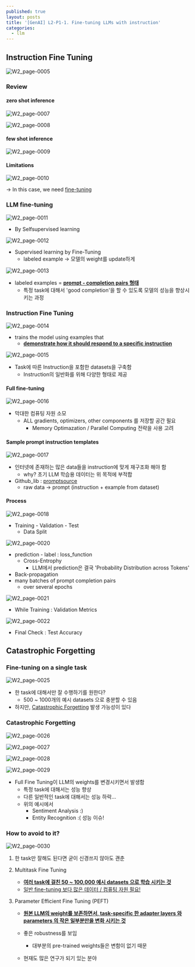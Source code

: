 ```yaml
---
published: true
layout: posts
title: '[GenAI] L2-P1-1. Fine-tuning LLMs with instruction'
categories: 
  - llm
---
```




## Instruction Fine Tuning

![W2_page-0005](../../assets/img/2023-08-09-lesson-2-1/W2_page-0005.jpg)



### Review

#### zero shot inference

![W2_page-0007](../../assets/img/2023-08-09-lesson-2-1/W2_page-0007.jpg)

![W2_page-0008](../../assets/img/2023-08-09-lesson-2-1/W2_page-0008.jpg)

#### few shot inference

![W2_page-0009](../../assets/img/2023-08-09-lesson-2-1/W2_page-0009.jpg)

#### Limitations

![W2_page-0010](../../assets/img/2023-08-09-lesson-2-1/W2_page-0010.jpg)

-> In this case, we need <u>fine-tuning</u>



### LLM fine-tuning

![W2_page-0011](../../assets/img/2023-08-09-lesson-2-1/W2_page-0011.jpg)

- By Selfsupervised learning

![W2_page-0012](../../assets/img/2023-08-09-lesson-2-1/W2_page-0012.jpg)

- Supervised learning by Fine-Tuning
	- labeled example -> 모델의 weight를 update하게  

![W2_page-0013](../../assets/img/2023-08-09-lesson-2-1/W2_page-0013.jpg)

- labeled examples = **<u>prompt - completion pairs 형태</u>**
	- 특정 task에 대해서 'good completion'을 할 수 있도록 모델의 성능을 향상시키는 과정



### Instruction Fine Tuning

![W2_page-0014](../../assets/img/2023-08-09-lesson-2-1/W2_page-0014.jpg)

- trains the model using examples that
	- **<u>demonstrate how it should respond to a specific instruction</u>**

![W2_page-0015](../../assets/img/2023-08-09-lesson-2-1/W2_page-0015.jpg)

- Task에 따른 Instruction을 포함한 datasets을 구축함
	- Instruction의 일반화를 위해 다양한 형태로 제공

#### Full fine-tuning

![W2_page-0016](../../assets/img/2023-08-09-lesson-2-1/W2_page-0016.jpg)

- 막대한 컴퓨팅 자원 소모
	- ALL gradients, optimizers, other components 를 저장할 공간 필요
		- Memory Optimazation / Parallel Computing 전략을 사용 고려

#### Sample prompt instruction templates

![W2_page-0017](../../assets/img/2023-08-09-lesson-2-1/W2_page-0017.jpg)

- 인터넷에 존재하는 많은 data들을 instruction에 맞게 재구조화 해야 함
	- why? 초기 LLM 학습용 데이터는 위 목적에 부적합
- Github_lib : [promptsource](https://github.com/bigscience-workshop/promptsource)
	- raw data -> prompt (instruction + example from dataset)

#### Process

 ![W2_page-0018](../../assets/img/2023-08-09-lesson-2-1/W2_page-0018.jpg)

- Training - Validation - Test
	- Data Split

![W2_page-0020](../../assets/img/2023-08-09-lesson-2-1/W2_page-0020.jpg)

- prediction - label : loss_function
	- Cross-Entrophy
		- LLM에서 prediction은 결국 'Probability Distribution across Tokens'
- Back-propagation
- many batches of prompt completion pairs
	- over several epochs

![W2_page-0021](../../assets/img/2023-08-09-lesson-2-1/W2_page-0021.jpg)

- While Training : Validation Metrics

![W2_page-0022](../../assets/img/2023-08-09-lesson-2-1/W2_page-0022.jpg)

- Final Check : Test Accuracy



## Catastrophic Forgetting

### Fine-tuning on a single task

![W2_page-0025](../../assets/img/2023-08-09-lesson-2-1/W2_page-0025.jpg)

- 한 task에 대해서만 잘 수행하기를 원한다?
	- 500 ~ 1000개의 예시 datasets 으로 충분할 수 있음
- 하지만, <u>Catastrophic Forgetting</u> 발생 가능성이 있다

### Catastrophic Forgetting

![W2_page-0026](../../assets/img/2023-08-09-lesson-2-1/W2_page-0026.jpg)

![W2_page-0027](../../assets/img/2023-08-09-lesson-2-1/W2_page-0027.jpg)

![W2_page-0028](../../assets/img/2023-08-09-lesson-2-1/W2_page-0028.jpg)

![W2_page-0029](../../assets/img/2023-08-09-lesson-2-1/W2_page-0029.jpg)

- Full Fine Tuning이 LLM의 weights를 변경시키면서 발생함
	- 특정 task에 대해서는 성능 향상
	- 다른 일반적인 task에 대해서는 성능 하락...
	- 위의 예시에서
		- Sentiment Analysis :)
		- Entity Recognition :( 성능 이슈!

### How to avoid to it?

![W2_page-0030](../../assets/img/2023-08-09-lesson-2-1/W2_page-0030.jpg)

1. 한 task만 잘해도 된다면 굳이 신경쓰지 않아도 괜춘

2. Multitask Fine Tuning

	- **<u>여러 task에 걸친 50 ~ 100,000 예시 datasets 으로 학습 시키는 것</u>**
	- <u>일반 fine-tuning 보다 많은 데이터 / 컴퓨팅 자원 필요!</u>

3. Parameter Efficient Fine Tuning (PEFT)

	- **<u>원본 LLM의 weight를 보존하면서, task-specific 한 adapter layers 와 parameters 의 작은 일부분만을 변화 시키는 것</u>**

	- 좋은 robustness를 보임
		- 대부분의 pre-trained weights들은 변함이 없기 때문
	- 현재도 많은 연구가 되기 있는 분야







